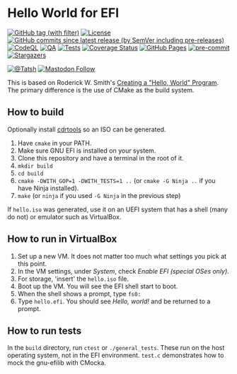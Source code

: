 # Hello World for EFI

[![GitHub tag (with filter)](https://img.shields.io/github/v/tag/Tatsh/hello-world-efi)](https://github.com/Tatsh/hello-world-efi/tags)
[![License](https://img.shields.io/github/license/Tatsh/hello-world-efi)](https://github.com/Tatsh/hello-world-efi/blob/master/LICENSE.txt)
[![GitHub commits since latest release (by SemVer including pre-releases)](https://img.shields.io/github/commits-since/Tatsh/hello-world-efi/v0.0.2/master)](https://github.com/Tatsh/hello-world-efi/compare/v0.0.2...master)
[![CodeQL](https://github.com/Tatsh/hello-world-efi/actions/workflows/codeql.yml/badge.svg)](https://github.com/Tatsh/hello-world-efi/actions/workflows/codeql.yml)
[![QA](https://github.com/Tatsh/hello-world-efi/actions/workflows/qa.yml/badge.svg)](https://github.com/Tatsh/hello-world-efi/actions/workflows/qa.yml)
[![Tests](https://github.com/Tatsh/hello-world-efi/actions/workflows/tests.yml/badge.svg)](https://github.com/Tatsh/hello-world-efi/actions/workflows/tests.yml)
[![Coverage Status](https://coveralls.io/repos/github/Tatsh/hello-world-efi/badge.svg?branch=master)](https://coveralls.io/github/Tatsh/hello-world-efi?branch=master)
[![GitHub Pages](https://github.com/Tatsh/hello-world-efi/actions/workflows/pages/pages-build-deployment/badge.svg)](https://tatsh.github.io/hello-world-efi/)
[![pre-commit](https://img.shields.io/badge/pre--commit-enabled-brightgreen?logo=pre-commit&logoColor=white)](https://github.com/pre-commit/pre-commit)
[![Stargazers](https://img.shields.io/github/stars/Tatsh/hello-world-efi?logo=github&style=flat)](https://github.com/Tatsh/hello-world-efi/stargazers)

[![@Tatsh](https://img.shields.io/badge/dynamic/json?url=https%3A%2F%2Fpublic.api.bsky.app%2Fxrpc%2Fapp.bsky.actor.getProfile%2F%3Factor%3Ddid%3Aplc%3Auq42idtvuccnmtl57nsucz72%26query%3D%24.followersCount%26style%3Dsocial%26logo%3Dbluesky%26label%3DFollow%2520%40Tatsh&query=%24.followersCount&style=social&logo=bluesky&label=Follow%20%40Tatsh)](https://bsky.app/profile/Tatsh.bsky.social)
[![Mastodon Follow](https://img.shields.io/mastodon/follow/109370961877277568?domain=hostux.social&style=social)](https://hostux.social/@Tatsh)

This is based on Roderick W. Smith's
[Creating a "Hello, World" Program](https://www.rodsbooks.com/efi-programming/hello.html). The
primary difference is the use of CMake as the build system.

## How to build

Optionally install [cdrtools](https://sourceforge.net/projects/cdrtools/) so an ISO can be
generated.

1. Have `cmake` in your PATH.
2. Make sure GNU EFI is installed on your system.
3. Clone this repository and have a terminal in the root of it.
4. `mkdir build`
5. `cd build`
6. `cmake -DWITH_GOP=1 -DWITH_TESTS=1 ..` (or `cmake -G Ninja ..` if you have Ninja installed).
7. `make` (or `ninja` if you used `-G Ninja` in the previous step)

If `hello.iso` was generated, use it on an UEFI system that has a shell (many do not) or emulator
such as VirtualBox.

## How to run in VirtualBox

1. Set up a new VM. It does not matter too much what settings you pick at this point.
2. In the VM settings, under _System_, check _Enable EFI (special OSes only)_.
3. For storage, 'insert' the `hello.iso` file.
4. Boot up the VM. You will see the EFI shell start to boot.
5. When the shell shows a prompt, type `fs0:`
6. Type `hello.efi`. You should see _Hello, world!_ and be returned to a prompt.

## How to run tests

In the `build` directory, run `ctest` or `./general_tests`. These run on the host operating system,
not in the EFI environment. `test.c` demonstrates how to mock the gnu-efilib with CMocka.
